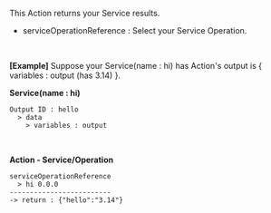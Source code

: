 This Action returns your Service results.
<br/>

- serviceOperationReference : Select your Service Operation.

<br/>

**[Example]**
Suppose your Service(name : hi) has
Action's output is { variables : output (has 3.14) }.
<br/>

**Service(name : hi)**
```
Output ID : hello
  > data
    > variables : output
```

<br/>

**Action - Service/Operation**
```
serviceOperationReference
  > hi 0.0.0
-------------------------
-> return : {"hello":"3.14"}
```

